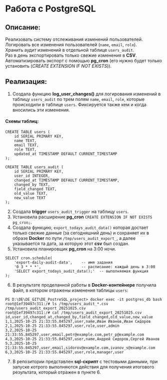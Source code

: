 #  Работа с PostgreSQL 

## Описание:

Реализовать систему отслеживания изменений пользователей. </br>
Логировать все изменения пользователей (`name`, `email`, `role`). </br>
Хранить аудит изменений в отдельной таблице `users_audit`. </br>
Раз в день экспортировать только свежие изменения в **CSV**. </br>
Автоматизировать экспорт с помощью **pg_cron** (его нужно будет только установить (_CREATE EXTENSION IF NOT EXISTS_)). </br>

## Реализация:

1. Создала функцию **log_user_changes()** для логирования изменений в таблицу `users_audit` по трем полям `name`, `email`, `role`, которые происходили в таблице `users`. Фиксируется также кем и когда вносились эти изменения.</br>
#### Схемы таблиц: 
```
CREATE TABLE users (
    id SERIAL PRIMARY KEY,
    name TEXT,
    email TEXT,
    role TEXT,
    updated_at TIMESTAMP DEFAULT CURRENT_TIMESTAMP
);
```
```
CREATE TABLE users_audit (
    id SERIAL PRIMARY KEY,
    user_id INTEGER,
    changed_at TIMESTAMP DEFAULT CURRENT_TIMESTAMP,
    changed_by TEXT,
    field_changed TEXT,
    old_value TEXT,
    new_value TEXT
);
```
2. Создала **trigger** `users_audit_trigger` на таблицу `users`. </br>
3. Установила расширение **pg_cron** `CREATE EXTENSION IF NOT EXISTS pg_cron;`. </br>
4. Создала функцию, `export_todays_audit_data()` которая достает только свежие данные (за сегодняшний день) и сохраняет их в образе **Docker** по пути `/tmp/users_audit_export_`, а далее указывается та дата, за которую этот **csv** был создан.
5. Установила планировщик **pg_cron** на 3:00 ночи. </br>

```
SELECT cron.schedule(
    'export-daily-audit-data',    -- имя задания
    '0 3 * * *',                  -- расписание: каждый день в 3:00
    'SELECT export_todays_audit_data();'  -- выполняемая функция
);
```

6. В результате проделанной работы в **Docker-контейнере** получила файл, в котором отражены изменения таблицы `users`: <br>

```
PS D:\DE\DE_GIT\DE_PostreSQL_project> docker exec -it postgres_db bash
root@1ef39497c311:/# ls /tmp/users_audit_*.csv
/tmp/users_audit_export_20251025.csv
root@1ef39497c311:/# cat /tmp/users_audit_export_20251025.csv
id,user_id,changed_at,changed_by,field_changed,old_value,new_value
1,1,2025-10-25 21:33:55.845297,user,name,Иван Иванов,Иван Сидоров
2,1,2025-10-25 21:33:55.845297,user,role,user,admin
3,2,2025-10-25 21:33:55.845297,user,email,petr@example.com,petr_p@example.com
4,3,2025-10-25 21:33:55.845297,user,name,Андрей Сидоров,Сергей Иванов
5,3,2025-10-25 21:33:55.845297,user,email,sidorov@example.com,ivanov_s@example.com
6,3,2025-10-25 21:33:55.845297,user,role,manager,user
```

7. В репозитории представлен **sql-скрипт** с тестовыми данными, при запуске котрого выполняются действия для получения итогового результата, который отражен в пункте 6.                   
